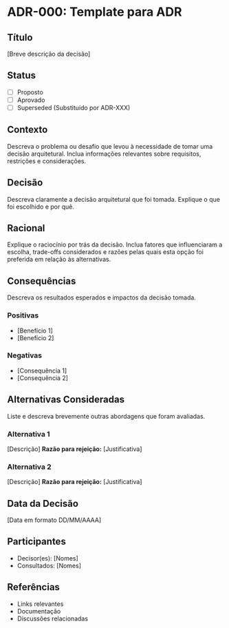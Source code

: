 # ADR-000: Template para ADR

## Título
[Breve descrição da decisão]

## Status
- [ ] Proposto
- [ ] Aprovado
- [ ] Superseded (Substituído por ADR-XXX)

## Contexto
Descreva o problema ou desafio que levou à necessidade de tomar uma decisão arquitetural. Inclua informações relevantes sobre requisitos, restrições e considerações.

## Decisão
Descreva claramente a decisão arquitetural que foi tomada. Explique o que foi escolhido e por quê.

## Racional
Explique o raciocínio por trás da decisão. Inclua fatores que influenciaram a escolha, trade-offs considerados e razões pelas quais esta opção foi preferida em relação às alternativas.

## Consequências
Descreva os resultados esperados e impactos da decisão tomada.

### Positivas
- [Benefício 1]
- [Benefício 2]

### Negativas
- [Consequência 1]
- [Consequência 2]

## Alternativas Consideradas
Liste e descreva brevemente outras abordagens que foram avaliadas.

### Alternativa 1
[Descrição]
**Razão para rejeição:** [Justificativa]

### Alternativa 2
[Descrição]
**Razão para rejeição:** [Justificativa]

## Data da Decisão
[Data em formato DD/MM/AAAA]

## Participantes
- Decisor(es): [Nomes]
- Consultados: [Nomes]

## Referências
- Links relevantes
- Documentação
- Discussões relacionadas
